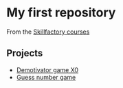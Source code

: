 # My first repository
From the [Skillfactory courses](https://skillfactory.ru)

## Projects

* [Demotivator game X0](https://github.com/MapleBloom/First-projects/tree/main/demotivator_game_X0)
* [Guess number game](https://github.com/MapleBloom/First-projects/tree/main/guess-number)
